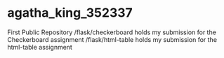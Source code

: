 # agatha_king_352337
First Public Repository
/flask/checkerboard
holds my submission for the Checkerboard assignment
/flask/html-table holds my submission for the html-table assignment
